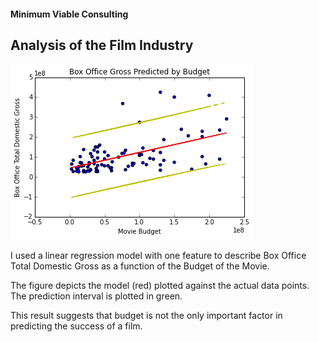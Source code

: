 #### Minimum Viable Consulting

## Analysis of the Film Industry

![](mvp_figure.png)

I used a linear regression model with one feature to describe Box Office Total Domestic Gross as a function of the Budget of the Movie.

The figure depicts the model (red) plotted against the actual data points. The prediction interval is plotted in green.

This result suggests that budget is not the only important factor in predicting the success of a film.
